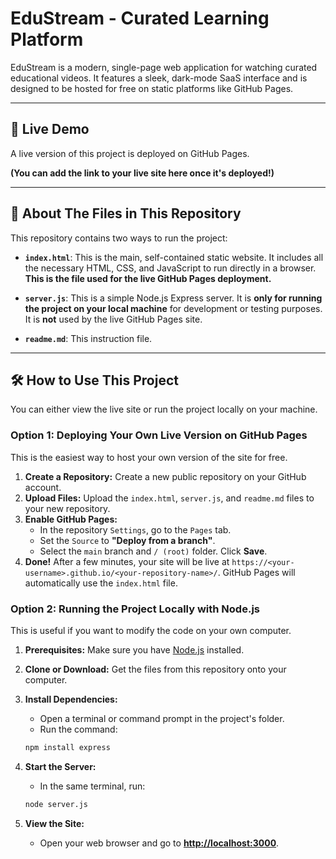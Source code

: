 # EduStream - Curated Learning Platform

EduStream is a modern, single-page web application for watching curated educational videos. It features a sleek, dark-mode SaaS interface and is designed to be hosted for free on static platforms like GitHub Pages.

---

## 🚀 Live Demo

A live version of this project is deployed on GitHub Pages.

**(You can add the link to your live site here once it's deployed!)**

---

## 📁 About The Files in This Repository

This repository contains two ways to run the project:

*   **`index.html`**: This is the main, self-contained static website. It includes all the necessary HTML, CSS, and JavaScript to run directly in a browser. **This is the file used for the live GitHub Pages deployment.**

*   **`server.js`**: This is a simple Node.js Express server. It is **only for running the project on your local machine** for development or testing purposes. It is **not** used by the live GitHub Pages site.

*   **`readme.md`**: This instruction file.

---

## 🛠️ How to Use This Project

You can either view the live site or run the project locally on your machine.

### Option 1: Deploying Your Own Live Version on GitHub Pages

This is the easiest way to host your own version of the site for free.

1.  **Create a Repository:** Create a new public repository on your GitHub account.
2.  **Upload Files:** Upload the `index.html`, `server.js`, and `readme.md` files to your new repository.
3.  **Enable GitHub Pages:**
    *   In the repository `Settings`, go to the `Pages` tab.
    *   Set the `Source` to **"Deploy from a branch"**.
    *   Select the `main` branch and `/ (root)` folder. Click **Save**.
4.  **Done!** After a few minutes, your site will be live at `https://<your-username>.github.io/<your-repository-name>/`. GitHub Pages will automatically use the `index.html` file.

### Option 2: Running the Project Locally with Node.js

This is useful if you want to modify the code on your own computer.

1.  **Prerequisites:** Make sure you have [Node.js](https://nodejs.org/) installed.

2.  **Clone or Download:** Get the files from this repository onto your computer.

3.  **Install Dependencies:**
    *   Open a terminal or command prompt in the project's folder.
    *   Run the command:
      ```bash
      npm install express
      ```

4.  **Start the Server:**
    *   In the same terminal, run:
      ```bash
      node server.js
      ```

5.  **View the Site:**
    *   Open your web browser and go to **[http://localhost:3000](http://localhost:3000)**.
